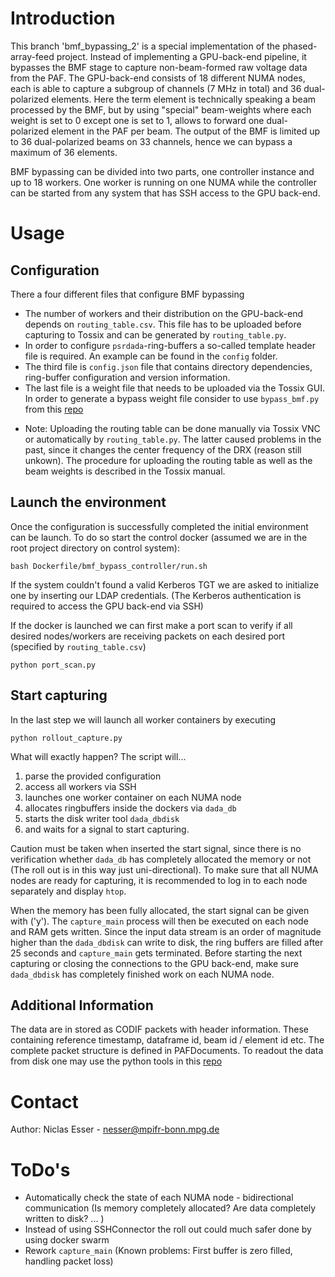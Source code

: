 # Introduction

This branch 'bmf_bypassing_2' is a special implementation of the phased-array-feed project. Instead of implementing a GPU-back-end pipeline, it bypasses the BMF stage to capture non-beam-formed raw voltage data from the PAF. The GPU-back-end consists of 18 different NUMA nodes, each is able to capture a subgroup of channels (7 MHz in total) and 36 dual-polarized elements. Here the term element is technically speaking a beam processed by the BMF, but by using "special" beam-weights where each weight is set to 0 except one is set to 1, allows to forward one dual-polarized element in the PAF per beam. The output of the BMF is limited up to 36 dual-polarized beams on 33 channels, hence we can bypass a maximum of 36 elements.

BMF bypassing can be divided into two parts, one controller instance and up to 18 workers. One worker is running on one NUMA while the controller can be started from any system that has SSH access to the GPU back-end.

# Usage
## Configuration
There a four different files that configure BMF bypassing

-  The number of workers and their distribution on the GPU-back-end depends on `routing_table.csv`. This file has to be uploaded before capturing to Tossix and can be generated by `routing_table.py`.
- In order to configure `psrdada`-ring-buffers a so-called template header file is required. An example can be found in the `config` folder.
- The third file is `config.json` file that contains directory dependencies, ring-buffer configuration and version information.
- The last file is a weight file that needs to be uploaded via the Tossix GUI. In order to generate a bypass weight file consider to use `bypass_bmf.py` from this [repo](https://gitlab.mpcdf.mpg.de/nesser/beamcalculator/-/tree/version_1.1)

* Note: Uploading the routing table can be done manually via Tossix VNC or automatically by `routing_table.py`. The latter caused problems in the past, since it changes the center frequency of the DRX (reason still unkown). The procedure for uploading the routing table as well as the beam weights is described in the Tossix manual.
## Launch the environment
Once the configuration is successfully completed the initial environment can be launch. To do so start the control docker (assumed we are in the root project directory on control system):

`bash Dockerfile/bmf_bypass_controller/run.sh`

If the system couldn't found a valid Kerberos TGT we are asked to initialize one by inserting our LDAP credentials. (The Kerberos authentication is required to access the GPU back-end via SSH)

If the docker is launched we can first make a port scan to verify if all desired nodes/workers are receiving packets on each desired port (specified by `routing_table.csv`)


`python port_scan.py`

## Start capturing
In the last step we will launch all worker containers by executing


`python rollout_capture.py`


What will exactly happen?
The script will...
1. parse the provided configuration
2. access all workers via SSH
3. launches one worker container on each NUMA node
4. allocates ringbuffers inside the dockers via `dada_db`
5. starts the disk writer tool `dada_dbdisk`
6. and waits for a signal to start capturing.

Caution must be taken when inserted the start signal, since there is no verification whether `dada_db` has completely allocated the memory or not (The roll out is in this way just uni-directional). To make sure that all NUMA nodes are ready for capturing, it is recommended to log in to each node separately and display `htop`.

When the memory has been fully allocated, the start signal can be given with ('y'). The `capture_main` process will then be executed on each node and RAM gets written. Since the input data stream is an order of magnitude higher than the `dada_dbdisk` can write to disk, the ring buffers are filled after 25 seconds and `capture_main` gets terminated. Before starting the next capturing or closing the connections to the GPU back-end, make sure `dada_dbdisk` has completely finished work on each NUMA node.

## Additional Information
The data are in stored as CODIF packets with header information. These containing reference timestamp, dataframe id, beam id / element id etc. The complete packet structure is defined in PAFDocuments. To readout the data from disk one may use the python tools in this [repo](https://github.com/NiclasEsser1/script_collection)  


# Contact

Author: Niclas Esser - <nesser@mpifr-bonn.mpg.de>

# ToDo's
- Automatically check the state of each NUMA node - bidirectional communication (Is memory completely allocated? Are data completely written to disk? ... )
- Instead of using SSHConnector the roll out could much safer done by using docker swarm
- Rework `capture_main` (Known problems: First buffer is zero filled, handling packet loss)

